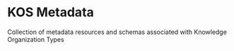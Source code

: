 # KOS Metadata
Collection of metadata resources and schemas associated with Knowledge Organization Types

